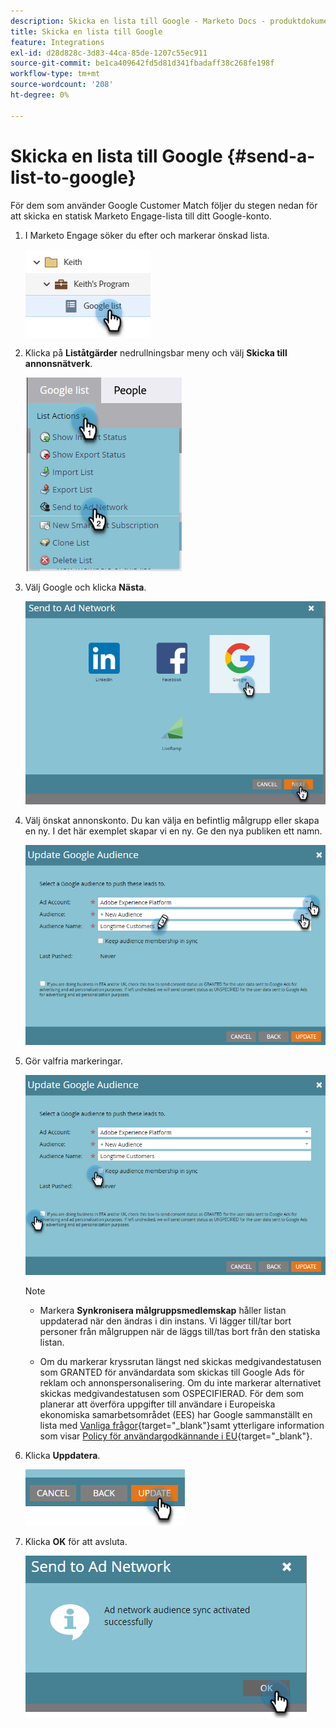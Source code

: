 ```yaml
---
description: Skicka en lista till Google - Marketo Docs - produktdokumentation
title: Skicka en lista till Google
feature: Integrations
exl-id: d28d828c-3d83-44ca-85de-1207c55ec911
source-git-commit: be1ca409642fd5d81d341fbadaff38c268fe198f
workflow-type: tm+mt
source-wordcount: '208'
ht-degree: 0%

---
```


# Skicka en lista till Google {#send-a-list-to-google}

För dem som använder Google Customer Match följer du stegen nedan för att skicka en statisk Marketo Engage-lista till ditt Google-konto.

1. I Marketo Engage söker du efter och markerar önskad lista.

   ![](assets/send-a-list-to-google-1.png)

1. Klicka på **Liståtgärder** nedrullningsbar meny och välj **Skicka till annonsnätverk**.

   ![](assets/send-a-list-to-google-2.png)

1. Välj Google och klicka **Nästa**.

   ![](assets/send-a-list-to-google-3.png)

1. Välj önskat annonskonto. Du kan välja en befintlig målgrupp eller skapa en ny. I det här exemplet skapar vi en ny. Ge den nya publiken ett namn.

   ![](assets/send-a-list-to-google-4.png)

1. Gör valfria markeringar.

   ![](assets/send-a-list-to-google-5.png)

   >[!NOTE]
   >
   >* Markera **Synkronisera målgruppsmedlemskap** håller listan uppdaterad när den ändras i din instans. Vi lägger till/tar bort personer från målgruppen när de läggs till/tas bort från den statiska listan.
   >
   >* Om du markerar kryssrutan längst ned skickas medgivandestatusen som GRANTED för användardata som skickas till Google Ads för reklam och annonspersonalisering. Om du inte markerar alternativet skickas medgivandestatusen som OSPECIFIERAD. För dem som planerar att överföra uppgifter till användare i Europeiska ekonomiska samarbetsområdet (EES) har Google sammanställt en lista med [Vanliga frågor](https://support.google.com/google-ads/answer/14310715){target="_blank"}samt ytterligare information som visar [Policy för användargodkännande i EU](https://www.google.com/about/company/user-consent-policy/){target="_blank"}.

1. Klicka **Uppdatera**.

   ![](assets/send-a-list-to-google-6.png)

1. Klicka **OK** för att avsluta.

   ![](assets/send-a-list-to-google-7.png)
